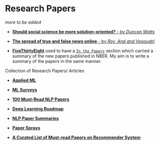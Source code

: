 # Research Papers 

*more to be added*

* [**Should social science be more solution-oriented?** - by *Duncan Watts*](https://www.nature.com/articles/s41562-016-0015)

* [**The spread of true and false news online** - by *Roy, Aral and Vosoughi*](http://science.sciencemag.org/content/359/6380/1146.full)
 
* [**FiveThirtyEight**](https://fivethirtyeight.com/) used to have a [`In the Papers`](https://fivethirtyeight.com/tag/in-the-papers/) section which carried a summary of the new papers published in NBER. My aim is to write a summary of the papers in the same manner.  


Collection of Research Papers/ Articles

* [**Applied ML**](https://github.com/eugeneyan/applied-ml)

* [**ML Surveys**](https://github.com/eugeneyan/ml-surveys)

* [**100 Must-Read NLP Papers**](https://github.com/mhagiwara/100-nlp-papers)

* [**Deep Learning Roadmap**](https://github.com/astorfi/Deep-Learning-Roadmap)

* [**NLP Paper Summaries**](https://github.com/dair-ai/nlp_paper_summaries)

* [**Paper Sprays**](https://github.com/kumarkrishna/paper-spray)

* [**A Curated List of Must-read Papers on Recommender System**](https://github.com/hongleizhang/RSPapers)





